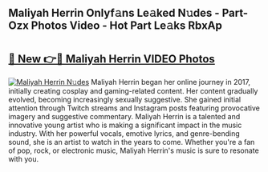 ## Maliyah Herrin Onlyf𝚊ns Le𝚊ked N𝚞des - Part-Ozx Photos Video - Hot Part Le𝚊ks RbxAp

# <h2><a href="http://ac55386.deff.icu/?id=Maliyah+Herrin">🔗 New 👉🔴 Maliyah Herrin VIDEO Photos</a></h2>

[![Maliyah Herrin N𝚞des](https://i.imgur.com/rIISA9y.gif)](http://ac55386.deff.icu/?id=Maliyah+Herrin)
Maliyah Herrin began her online journey in 2017, initially creating cosplay and gaming-related content. Her content gradually evolved, becoming increasingly sexually suggestive. She gained initial attention through Twitch streams and Instagram posts featuring provocative imagery and suggestive commentary. Maliyah Herrin is a talented and innovative young artist who is making a significant impact in the music industry. With her powerful vocals, emotive lyrics, and genre-bending sound, she is an artist to watch in the years to come. Whether you're a fan of pop, rock, or electronic music, Maliyah Herrin's music is sure to resonate with you.
